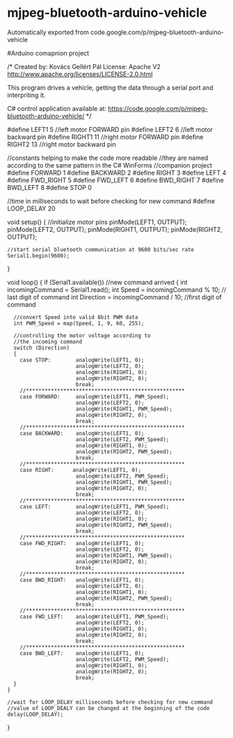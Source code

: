 # mjpeg-bluetooth-arduino-vehicle
Automatically exported from code.google.com/p/mjpeg-bluetooth-arduino-vehicle

#Arduino comapnion project

/*
Created by: Kovács Gellért Pál
License: Apache V2 http://www.apache.org/licenses/LICENSE-2.0.html

This program drives a vehicle, getting the data 
through a serial port and interpriting it.

C# control application available at: https://code.google.com/p/mjpeg-bluetooth-arduino-vehicle/
*/

#define LEFT1 5    //left motor FORWARD pin
#define LEFT2 6    //left motor backward pin
#define RIGHT1 11  //right motor FORWARD pin
#define RIGHT2 13  //right motor backward pin

//constants helping to make the code more readable
//they are named according to the same pattern in the C# WinForms
//companion project
#define FORWARD     1
#define BACKWARD    2
#define RIGHT       3
#define LEFT        4
#define FWD_RIGHT   5
#define FWD_LEFT    6
#define BWD_RIGHT   7
#define BWD_LEFT    8
#define STOP        0

//time in milliseconds to wait before checking for new command
#define LOOP_DELAY  20



void setup()
{
    //initialize motor pins
    pinMode(LEFT1, OUTPUT);
    pinMode(LEFT2, OUTPUT);
    pinMode(RIGHT1, OUTPUT);
    pinMode(RIGHT2, OUTPUT);
    
    //start serial bluetooth communication at 9600 bits/sec rate    
    Serial1.begin(9600);    
}

void loop()
{
    if (Serial1.available()) //new command arrived
    {
      int incomingCommand = Serial1.read();
      int Speed = incomingCommand % 10; // last digit of command
      int Direction = incomingCommand / 10; //first digit of command
      
      //convert Speed into valid 8bit PWM data
      int PWM_Speed = map(Speed, 1, 9, 60, 255);
      
      //controlling the motor voltage according to
      //the incoming command
      switch (Direction)
      {        
        case STOP:        analogWrite(LEFT1, 0);
                          analogWrite(LEFT2, 0);
                          analogWrite(RIGHT1, 0);
                          analogWrite(RIGHT2, 0); 
                          break;
        //***************************************************
        case FORWARD:     analogWrite(LEFT1, PWM_Speed);
                          analogWrite(LEFT2, 0);
                          analogWrite(RIGHT1, PWM_Speed);
                          analogWrite(RIGHT2, 0);
                          break;
        //***************************************************
        case BACKWARD:    analogWrite(LEFT1, 0);
                          analogWrite(LEFT2, PWM_Speed);
                          analogWrite(RIGHT1, 0);
                          analogWrite(RIGHT2, PWM_Speed);
                          break;
        //***************************************************
        case RIGHT:      analogWrite(LEFT1, 0);
                          analogWrite(LEFT2, PWM_Speed);
                          analogWrite(RIGHT1, PWM_Speed);
                          analogWrite(RIGHT2, 0);
                          break;
        //***************************************************
        case LEFT:        analogWrite(LEFT1, PWM_Speed);
                          analogWrite(LEFT2, 0);
                          analogWrite(RIGHT1, 0);
                          analogWrite(RIGHT2, PWM_Speed);
                          break;
        //***************************************************
        case FWD_RIGHT:   analogWrite(LEFT1, 0);
                          analogWrite(LEFT2, 0);
                          analogWrite(RIGHT1, PWM_Speed);
                          analogWrite(RIGHT2, 0);
                          break;
        //***************************************************
        case BWD_RIGHT:   analogWrite(LEFT1, 0);
                          analogWrite(LEFT2, 0);
                          analogWrite(RIGHT1, 0);
                          analogWrite(RIGHT2, PWM_Speed);
                          break;
        //***************************************************
        case FWD_LEFT:    analogWrite(LEFT1, PWM_Speed);
                          analogWrite(LEFT2, 0);
                          analogWrite(RIGHT1, 0);
                          analogWrite(RIGHT2, 0);
                          break;
        //***************************************************
        case BWD_LEFT:    analogWrite(LEFT1, 0);
                          analogWrite(LEFT2, PWM_Speed);
                          analogWrite(RIGHT1, 0);
                          analogWrite(RIGHT2, 0);
                          break;
      }      
    }
    
    //wait for LOOP_DELAY milliseconds before checking for new command
    //value of LOOP_DEALY can be changed at the beginning of the code
    delay(LOOP_DELAY);
}

